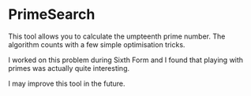 # PrimeSearch
 This tool allows you to calculate the umpteenth prime number. The
 algorithm counts with a few simple optimisation tricks.

 I worked on this problem during Sixth Form and I found that playing
 with primes was actually quite interesting.
 
 I may improve this tool in the future.
